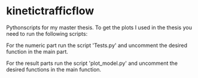# kinetictrafficflow

Pythonscripts for my master thesis. To get the plots I used in the thesis you need to run the following scripts:

For the numeric part run the script 'Tests.py' and uncomment the desired function in the main part.

For the result parts run the script 'plot_model.py' and uncomment the desired functions in the main function.
